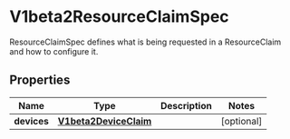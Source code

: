 

# V1beta2ResourceClaimSpec

ResourceClaimSpec defines what is being requested in a ResourceClaim and how to configure it.
## Properties

Name | Type | Description | Notes
------------ | ------------- | ------------- | -------------
**devices** | [**V1beta2DeviceClaim**](V1beta2DeviceClaim.md) |  |  [optional]



